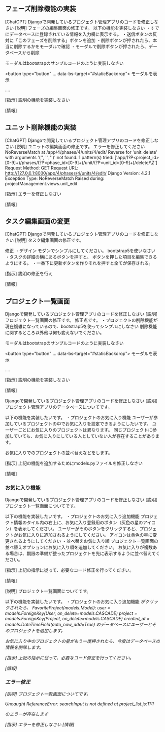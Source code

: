 ## フェーズ削除機能の実装
[ChatGPT]
Djangoで開発しているプロジェクト管理アプリのコードを修正しなさい
[説明]
フェーズの編集画面の修正です。
以下の機能を実装しなさい
・すでにデータベースに登録されている情報を入力欄に表示する。
・送信ボタンの反対に「このフェーズを削除する」ボタンを追加
・削除ボタンが押されたら、本当に削除するかをモーダルで確認
・モーダルで削除ボタンが押されたら、データベースから削除

モーダルはbootstrapのサンプルコードのように実装しなさい
<!-- モダルを表示するボタン -->
<button type="button" ... data-bs-target="#staticBackdrop">
  モーダルを表示
</button>

<!-- 表示されるモーダル -->
<div ... id="staticBackdrop" ....>
    ....
</div>

[指示]
説明の機能を実装しなさい

[情報]

## ユニット削除機能の実装
[ChatGPT]
Djangoで開発しているプロジェクト管理アプリのコードを修正しなさい
[説明]
ユニットの編集画面の修正です。
エラーを修正してください
NoReverseMatch at /app/4/phases/4/units/4/edit/
Reverse for 'unit_delete' with arguments '('', '', '')' not found. 1 pattern(s) tried: ['app/(?P<project_id>[0-9]+)/phases/(?P<phase_id>[0-9]+)/unit/(?P<unit_id>[0-9]+)/delete/\\Z']
Request Method:	GET
Request URL:	http://127.0.0.1:8000/app/4/phases/4/units/4/edit/
Django Version:	4.2.1
Exception Type:	NoReverseMatch
Raised during:	projectManagement.views.unit_edit

[指示]
エラーを修正しなさい

[情報]

## タスク編集画面の変更
[ChatGPT]
Djangoで開発しているプロジェクト管理アプリのコードを修正しなさい
[説明]
タスク編集画面の修正です。

修正
・デザイン
モダンでシンプルにしてください。
bootstrap5を使いなさい
・タスクの詳細の横にあるボタンを押すと、
ボタンを押した項目を編集できるようにする。
・一番下に更新ボタンを作りそれを押すと全てが保存される。

[指示]
説明の修正を行え

[情報]

## プロジェクト一覧画面
Djangoで開発しているプロジェクト管理アプリのコードを修正しなさい
[説明]
フロジェクト一覧画面の修正です。
修正点です。
・プロジェクトの削除機能が現在複雑になっているので、bootstrap5を使ってシンプルにしなさい
削除機能に関するところ以外他は何も変えないでください。

モーダルはbootstrapのサンプルコードのように実装しなさい
<!-- モダルを表示するボタン -->
<button type="button" ... data-bs-target="#staticBackdrop">
  モーダルを表示
</button>

<!-- 表示されるモーダル -->
<div ... id="staticBackdrop" ....>
    ....
</div>

[指示]
説明の機能を実装しなさい

[情報]

Djangoで開発しているプロジェクト管理アプリのコードを修正しなさい
[説明]
プロジェクト管理アプリのデータベースについてです。

以下の機能を実装したいです。
・プロジェクトのお気に入り機能
ユーザーが参加しているプロジェクトの中でお気に入りを設定できるようにしたいです。
ユーザーごとにお気に入りのプロジェクトは異なります。
同じプロジェクトに参加していても、お気に入りにしている人としていない人が存在することがあります。

お気に入りでのプロジェクトの並べ替えなどをします。

[指示]
上記の機能を追加するためにmodels.pyファイルを修正しなさい

[情報]

### お気に入り機能
Djangoで開発しているプロジェクト管理アプリのコードを修正しなさい
[説明]
プロジェクト一覧画面についてです。

以下の機能を実装したいです。
・プロジェクトのお気に入り追加機能
プロジェクト情報のタイル内の右上に、お気に入り登録用のボタン（灰色の星のアイコン）を表示してください。
ユーザーがそのボタンをクリックすると、プロジェクトがお気に入りに追加されるようにしてください。
アイコンは黄色の星に変更されるようにしてください
・並べ替えお気に入り順
プロジェクト一覧画面の並べ替えオプションにお気に入り順を追加してください。
お気に入りが複数ある場合は、期限の準備が整ったプロジェクトを先に表示するように並べ替えてください。


[指示]
上記の指示に従って、必要なコード修正を行ってください。

[情報]

[説明]
プロジェクト一覧画面についてです。

以下の機能を実装したいです。
・プロジェクトのお気に入り追加機能
<i class="fas fa-star">がクリックされたら、
FavoriteProject(models.Model):
    user = models.ForeignKey(User, on_delete=models.CASCADE)
    project = models.ForeignKey(Project, on_delete=models.CASCADE)
    created_at = models.DateTimeField(auto_now_add=True)
のデータベースにユーザーとそのプロジェクトを追加します。

お気に入り中のプロジェクトの星がもう一度押されたら、今度はデータベースの情報を削除します。


[指示]
上記の指示に従って、必要なコード修正を行ってください。

[情報]

### エラー修正
[説明]
プロジェクト一覧画面についてです。

Uncaught ReferenceError: searchInput is not defined
    at project_list.js:11:1

のエラーが存在します


[指示]
エラーを修正しなさい
[情報]
